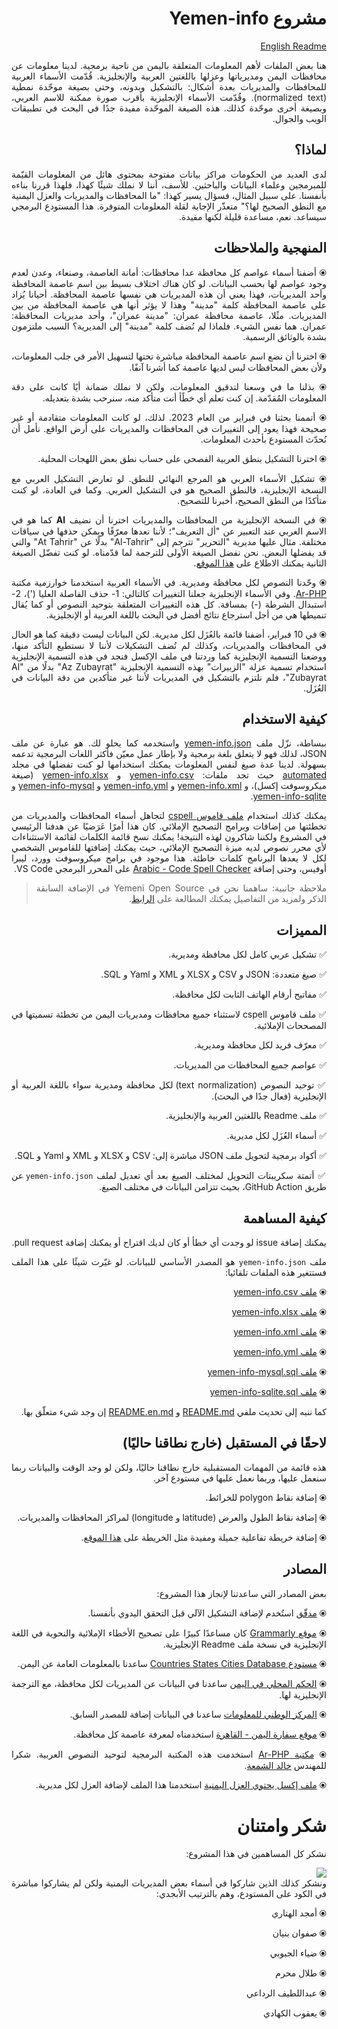 <div dir="rtl" align="justify">

<h1>مشروع Yemen-info </h1>

[English Readme](./README.en.md)

هنا بعض الملفات لأهم المعلومات المتعلقة باليمن من ناحية برمجية. لدينا معلومات عن محافظات اليمن ومديرياتها وعزلها باللغتين العربية والإنجليزية. قُدّمت الأسماء العربية للمحافظات والمديريات بعدة أشكال: بالتشكيل وبدونه، وحتى بصيغة موحّدة نمطية (normalized text).
وقُدّمت الأسماء الإنجليزية بأقرب صورة ممكنة للاسم العربي، وبصيغة أخرى موحّدة كذلك.
هذه الصيغة الموحّدة مفيدة جدًا في البحث في تطبيقات الويب والجوال.

## لماذا؟

لدى العديد من الحكومات مراكز بيانات مفتوحة بمحتوى هائل من المعلومات القيّمة للمبرمجين وعلماء البيانات والباحثين. للأسف، أننا لا نملك شيئًا كهذا، فلهذا قررنا بناءه بأنفسنا.
على سبيل المثال، فسؤال يسير كهذا: "ما المحافظات والمديريات والعزل اليمنية مع النطق الصحيح لها؟" متعذّر الإجابة لقلة المعلومات المتوفرة.
هذا المستودع البرمجي سيساعد. نعم، مساعدة قليلة لكنها مفيدة.

## المنهجية والملاحظات

⦿ أضفنا أسماء عواصم كل محافظة عدا محافظات: أمانة العاصمة، وصنعاء، وعدن لعدم وجود عواصم لها بحسب البيانات. لو كان هناك اختلاف بسيط بين اسم عاصمة المحافظة وأحد المديريات، فهذا يعني أن هذه المديريات هي نفسها عاصمة المحافظة. أحيانا يُزاد على عاصمة المحافظة كلمة "مدينة" وهذا لا يؤثر أنها هي عاصمة المحافظة من بين المديريات. مثًلا، عاصمة محافظة عمران: "مدينة عمران"، وأحد مديريات المحافظة: عمران. هما نفس الشيء. فلماذا لم نُضف كلمة "مدينة" إلى المديرية؟ السبب ملتزمون بشدة بالوثائق الرسمية.

⦿ اخترنا أن نضع اسم عاصمة المحافظة مباشرة تحتها لتسهيل الأمر في جلب المعلومات، ولأن بعض المحافظات ليس لديها عاصمة كما أشرنا آنفًا.

⦿ بذلنا ما في وسعنا لتدقيق المعلومات، ولكن لا نملك ضمانة أيًا كانت على دقة المعلومات المُقدّمة. إن كنت تعلم أي خطًأ أنت متأكد منه، سنرحب بشدة بتعديله.

⦿ أتممنا بحثنا في فبراير من العام 2023. لذلك، لو كانت المعلومات متقادمة أو غير صحيحة فهذا يعود إلى التغييرات في المحافظات والمديريات على أرض الواقع. نأمل أن نُحدّث المستودع بأحدث المعلومات.

⦿ اخترنا التشكيل بنطق العربية الفصحى على حساب نطق بعض اللهجات المحلية.

⦿ تشكيل الأسماء العربي هو المرجع النهائي للنطق. لو تعارض التشكيل العربي مع النسخة الإنجليزية، فالنطق الصحيح هو في التشكيل العربي. وكما في العادة، لو كنت متأكدًا من النطق الصحيح، أخبرنا للتصحيح.

⦿ في النسخة الإنجليزية من المحافظات والمديريات اخترنا أن نضيف **Al** كما هو في الاسم العربي عند التعبير عن "أل التعريف"؛ لأننا نعدها معرّفًا ويمكن حذفها في سياقات مختلفة. مثال عليها مديرية "التحرير" تترجم إلى "Al-Tahrir" بدلًا عن "At Tahrir" والتي قد يفضلها البعض. نحن نفضل الصيغة الأولى للترجمة لما قدّمناه. لو كنت تفضّل الصيغة الثانية يمكنك الاطلاع على [هذا الموقع](https://yemenlg.org/governorates).

⦿ وحّدنا النصوص لكل محافظة ومديرية. في الأسماء العربية استخدمنا خوارزمية مكتبة [Ar-PHP](https://ar-php.org/github/examples/standard.php). وفي الأسماء الإنجليزية جعلنا التغييرات كالتالي: 1- حذف الفاصلة العليا (')، 2- استبدال الشرطة (-) بمسافة. كل هذه التغييرات المتعلقة بتوحيد النصوص أو كما يُقال تنميطها هي من أجل استرجاع نتائج أفضل في البحث باللغة العربية أو الإنجليزية.

⦿ في 10 فبراير، أضفنا قائمة بالعُزَل لكل مديرية. لكن البيانات ليست دقيقة كما هو الحال في المحافظات والمديريات، وكذلك لم نُضف التشكيلات لأننا لا نستطيع التأكد منها، ووضعنا التسمية الإنجليزية كما وردتنا في ملف الإكسل فنجد في هذه التسمية الإنجليزية استخدام تسمية عزلة "الزبيرات" بهذه التسمية الإنجليزية "Az Zubayrat" بدلًا من "Al Zubayrat"، فلم نلتزم بالتشكيل في المديريات لأننا غير متأكدين من دقة البيانات في العُزَل.

## كيفية الاستخدام

ببساطة، نزّل ملف [yemen-info.json](https://github.com/YemenOpenSource/Yemen-info/blob/main/yemen-info.json) واستخدمه كما يحلو لك. هو عبارة عن ملف JSON، لذلك فهو لا يتعلق بلغة برمجية ولا بإطار عمل معيّن فأكثر اللغات البرمجية تدعمه بسهولة.
لدينا عدة صيغ لنفس المعلومات يمكنك استخدامها لو كنت تفضلها في مجلد [automated](https://github.com/YemenOpenSource/Yemen-info/tree/main/automated) حيث تجد ملفات:
[yemen-info.csv](./automated/yemen-info.csv) و [yemen-info.xlsx](./automated/yemen-info.xlsx) (صيغة ميكروسوفت إكسل)، و [yemen-info.xml](./automated/yemen-info.xml)
و [yemen-info.yml](./automated/yemen-info.yml) و [yemen-info-mysql](./automated/yemen-info-mysql.sql) و [yemen-info-sqlite](./automated/yemen-info-sqlite.sql).

يمكنك كذلك استخدام [ملف قاموس cspell](https://github.com/YemenOpenSource/Yemen-info/blob/main/.cspell/custom-dictionary-workspace.txt) لتجاهل أسماء المحافظات والمديريات من تخطئتها من إضافات وبرامج التصحيح الإملائي. كان هذا أمرًا عَرَضيًا عن هدفنا الرئيسي في المشروع ولكننا شاكرون لهذه النتيجة!
يمكنك نسخ قائمة الكلمات لقائمة الاستثناءات لأي محرر نصوص لديه ميزة التصحيح الإملائي، حيث يمكنك إضافتها للقاموس الشخصي لكل لا يعدها البرنامج كلمات خاطئة. هذا موجود في برامج ميكروسوفت وورد، ليبرا أوفيس، وحتى إضافة [Arabic - Code Spell Checker](https://marketplace.visualstudio.com/items?itemName=streetsidesoftware.code-spell-checker-arabic) على المحرر البرمجي VS Code.

> ملاحظة جانبية: ساهمنا نحن في Yemeni Open Source في الإضافة السابقة الذكر ولمزيد من التفاصيل يمكنك المطالعة على [الرابط](https://github.com/YemenOpenSource/impactful-contributions).

## المميزات

✅ تشكيل عربي كامل لكل محافظة ومديرية.

✅ صيغ متعددة: JSON و CSV و XLSX و XML و Yaml و SQL.

✅ مفاتيح أرقام الهاتف الثابت لكل محافظة.

✅ ملف قاموس cspell لاستثناء جميع محافظات ومديريات اليمن من تخطئة تسميتها في المصححات الإملائية.

✅ معرّف فريد لكل محافظة ومديرية.

✅ عواصم جميع المحافظات من المديريات.

✅ توحيد النصوص (text normalization) لكل محافظة ومديرية سواء باللغة العربية أو الإنجليزية (فعال جدًا في البحث).

✅ ملف Readme باللغتين العربية والإنجليزية.

✅ أسماء العُزَل لكل مديرية.

✅ أكواد برمجية لتحويل ملف JSON مباشرة إلى: CSV و XLSX و XML و Yaml و SQL.

✅ أتمتة سكريبتات التحويل لمختلف الصيغ بعد أي تعديل لملف `yemen-info.json` عن طريق GitHub Action، بحيث تتزامن البيانات في مختلف الصيغ.

## كيفية المساهمة

يمكنك إضافة issue لو وجدت أي خطأ أو كان لديك اقتراح أو يمكنك إضافة pull request.

ملف `yemen-info.json` هو المصدر الأساسي للبيانات. لو غيّرت شيئًا على هذا الملف فستتغير هذه الملفات تلقائيا:

⦿ [ملف yemen-info.csv]('./automated/yemen-info.csv')

⦿ [ملف yemen-info.xlsx](./automated/yemen-info.xlsx)

⦿ [ملف yemen-info.xml](./automated/yemen-info.xml)

⦿ [ملف yemen-info.yml]('./automated/yemen-info.yml')

⦿ [ملف yemen-info-mysql.sql]('./automated/yemen-info-mysql.sql')

⦿ [ملف yemen-info-sqlite.sql]('./automated/yemen-info-sqlite.sql')

كما ننبه إلى تحديث ملفي [README.md](./README.md) و [README.en.md](./README.en.md) إن وجد شيء متعلّق بها.

## لاحقًا في المستقبل (خارج نطاقنا حاليًا)

هذه قائمة من المهمات المستقبلية خارج نطاقنا حاليًا، ولكن لو وجد الوقت والبيانات ربما سنعمل عليها، وربما نعمل عليها في مستودع آخر.

⦿ إضافة نقاط polygon للخرائط.

⦿ إضافة نقاط الطول والعرض (latitude و longitude) لمراكز المحافظات والمديريات.

⦿ إضافة خريطة تفاعلية جميلة ومفيدة مثل الخريطة على [هذا الموقع](https://yemenlg.org/ar/).

## المصادر

بعض المصادر التي ساعدتنا لإنجاز هذا المشروع:

⦿ [مدقّق](https://dictionary.alc.ae/modaqiq) استُخدم لإضافة التشكيل الآلي قبل التحقق اليدوي بأنفسنا.

⦿ [موقع Grammarly](https://app.grammarly.com/) كان مساعدًا كبيرًا على تصحيح الأخطاء الإملائية والنحوية في اللغة الإنجليزية في نسخة ملف Readme الإنجليزية.

⦿ [مستودع Countries States Cities Database](https://github.com/dr5hn/countries-states-cities-database) ساعدنا بالمعلومات العامة عن اليمن.

⦿ [الحكم المحلي في اليمن](https://yemenlg.org/ar/) ساعدنا في البيانات عن المديريات لكل محافظة، مع الترجمة الإنجليزية لها.

⦿ [المركز الوطني للمعلومات](https://yemen-nic.info/yemen/gover/) ساعدنا في البيانات إضافة للمصدر السابق.

⦿ [موقع سفارة اليمن - القاهرة](http://www.yemenembassy-cairo.com/aboutyemen6.asp) استخدمناه لمعرفة عاصمة كل محافظة.

⦿ [مكتبة Ar-PHP](https://github.com/khaled-alshamaa/ar-php) استخدمت هذه المكتبة البرمجية لتوحيد النصوص العربية. شكرا للمهندس [خالد الشمعة](https://github.com/khaled-alshamaa).

⦿ [ملف إكسل يحتوي العزل اليمنية](https://data.humdata.org/dataset/6b2656e2-b915-4671-bfed-468d5edcd80a/resource/a0385cba-d2c7-4ced-802f-895255aac3ca/download/yem_admin_ochayemen_20191002.xlsx) استخدمنا هذا الملف لإضافة العزل لكل مديرية.

# شكر وامتنان

نشكر كل المساهمين في هذا المشروع:

<a href="https://github.com/Yemeni-Open-Source/Yemen-info/graphs/contributors">
  <img src="https://contrib.rocks/image?repo=Yemeni-Open-Source/Yemen-info" />
</a>

<br />
ونشكر كذلك الذين شاركوا في أسماء بعض المديريات اليمنية ولكن لم يشاركوا مباشرة في الكود على المستودع، وهم بالترتيب الأبجدي:

⦿ أمجد الهتاري

⦿ صفوان بنيان

⦿ ضياء الجبوبي

⦿ طلال محرم

⦿ عبداللطيف الرداعي

⦿ يعقوب الكهادي

</div>
